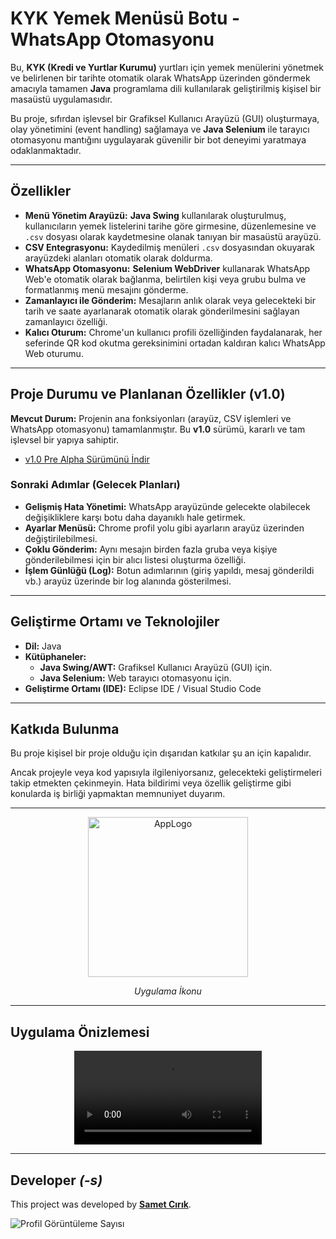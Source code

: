 # KYK Yemek Menüsü Botu - WhatsApp Otomasyonu

Bu, **KYK (Kredi ve Yurtlar Kurumu)** yurtları için yemek menülerini yönetmek ve belirlenen bir tarihte otomatik olarak WhatsApp üzerinden göndermek amacıyla tamamen **Java** programlama dili kullanılarak geliştirilmiş kişisel bir masaüstü uygulamasıdır.

Bu proje, sıfırdan işlevsel bir Grafiksel Kullanıcı Arayüzü (GUI) oluşturmaya, olay yönetimini (event handling) sağlamaya ve **Java Selenium** ile tarayıcı otomasyonu mantığını uygulayarak güvenilir bir bot deneyimi yaratmaya odaklanmaktadır.

---

## Özellikler

* **Menü Yönetim Arayüzü:** **Java Swing** kullanılarak oluşturulmuş, kullanıcıların yemek listelerini tarihe göre girmesine, düzenlemesine ve `.csv` dosyası olarak kaydetmesine olanak tanıyan bir masaüstü arayüzü.
* **CSV Entegrasyonu:** Kaydedilmiş menüleri `.csv` dosyasından okuyarak arayüzdeki alanları otomatik olarak doldurma.
* **WhatsApp Otomasyonu:** **Selenium WebDriver** kullanarak WhatsApp Web'e otomatik olarak bağlanma, belirtilen kişi veya grubu bulma ve formatlanmış menü mesajını gönderme.
* **Zamanlayıcı ile Gönderim:** Mesajların anlık olarak veya gelecekteki bir tarih ve saate ayarlanarak otomatik olarak gönderilmesini sağlayan zamanlayıcı özelliği.
* **Kalıcı Oturum:** Chrome'un kullanıcı profili özelliğinden faydalanarak, her seferinde QR kod okutma gereksinimini ortadan kaldıran kalıcı WhatsApp Web oturumu.

---

## Proje Durumu ve Planlanan Özellikler (v1.0)

**Mevcut Durum:** Projenin ana fonksiyonları (arayüz, CSV işlemleri ve WhatsApp otomasyonu) tamamlanmıştır. Bu **v1.0** sürümü, kararlı ve tam işlevsel bir yapıya sahiptir.

- [v1.0 Pre Alpha Sürümünü İndir](https://github.com/SametCirik/WhatsApp-KYK-Bot/releases/tag/v1.0)

### Sonraki Adımlar (Gelecek Planları)

* **Gelişmiş Hata Yönetimi:** WhatsApp arayüzünde gelecekte olabilecek değişikliklere karşı botu daha dayanıklı hale getirmek.
* **Ayarlar Menüsü:** Chrome profil yolu gibi ayarların arayüz üzerinden değiştirilebilmesi.
* **Çoklu Gönderim:** Aynı mesajın birden fazla gruba veya kişiye gönderilebilmesi için bir alıcı listesi oluşturma özelliği.
* **İşlem Günlüğü (Log):** Botun adımlarının (giriş yapıldı, mesaj gönderildi vb.) arayüz üzerinde bir log alanında gösterilmesi.

---

## Geliştirme Ortamı ve Teknolojiler

* **Dil:** Java
* **Kütüphaneler:**
    * **Java Swing/AWT:** Grafiksel Kullanıcı Arayüzü (GUI) için.
    * **Java Selenium:** Web tarayıcı otomasyonu için.
* **Geliştirme Ortamı (IDE):** Eclipse IDE / Visual Studio Code

---

## Katkıda Bulunma

Bu proje kişisel bir proje olduğu için dışarıdan katkılar şu an için kapalıdır.

Ancak projeyle veya kod yapısıyla ilgileniyorsanız, gelecekteki geliştirmeleri takip etmekten çekinmeyin. Hata bildirimi veya özellik geliştirme gibi konularda iş birliği yapmaktan memnuniyet duyarım.

---

<p align="center">
   <img width="256" height="256" alt="AppLogo" src="https://github.com/user-attachments/assets/d13d7218-50f4-470e-8560-338c7ff24c6c" />
</p>

<p align="center">
   <i>
      Uygulama İkonu
   </i>
</p>

---

## Uygulama Önizlemesi

<p align="center">
   <video src="https://github.com/user-attachments/assets/00c89376-7448-45bc-9ce5-49a5c71cd8b1"> width="700" controls>
      Tarayıcınız video etiketini desteklemiyor.
   </video>
</p>

---

##  Developer *(-s)*

This project was developed by **[Samet Cırık](https://github.com/SametCirik)**.

<d>
  <img src="https://komarev.com/ghpvc/?username=SametCirik-Solitaire&label=PROFILE+VIEWS&color=green&style=flat" alt="Profil Görüntüleme Sayısı" />
</d>
